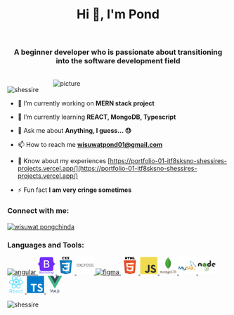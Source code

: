 <h1 align="center">Hi 👋, I'm Pond</h1>
<br>

<h3 align="center">A beginner developer who is passionate about transitioning into the software development field</h3>
<br>

<img align="right" alt="picture" width="400" src="https://media0.giphy.com/media/SajdfSNg6f8rK/200w.gif?cid=6c09b952euqcgv6rmdfexzjy1211jt2dq6eump7jbkm5sho6&ep=v1_gifs_search&rid=200w.gif&ct=g">

<p align="left"> <img src="https://komarev.com/ghpvc/?username=shessire&label=Profile%20views&color=0e75b6&style=flat" alt="shessire" /> </p>

- 🔭 I’m currently working on **MERN stack project**

- 🌱 I’m currently learning **REACT, MongoDB, Typescript**

- 💬 Ask me about **Anything, I guess... 😓**

- 📫 How to reach me **wisuwatpond01@gmail.com**

- 📄 Know about my experiences [https://portfolio-01-itf8sksno-shessires-projects.vercel.app/](https://portfolio-01-itf8sksno-shessires-projects.vercel.app/)

- ⚡ Fun fact **I am very cringe sometimes**

<h3 align="left">Connect with me:</h3>
<p align="left">
<a href="https://linkedin.com/in/wisuwatp/" target="blank"><img align="center" src="https://raw.githubusercontent.com/rahuldkjain/github-profile-readme-generator/master/src/images/icons/Social/linked-in-alt.svg" alt="wisuwat pongchinda" height="30" width="40" /></a>
</p>

<h3 align="left">Languages and Tools:</h3>
<p align="left"> <a href="https://angular.io" target="_blank" rel="noreferrer"> <img src="https://angular.io/assets/images/logos/angular/angular.svg" alt="angular" width="40" height="40"/> </a> <a href="https://getbootstrap.com" target="_blank" rel="noreferrer"> <img src="https://raw.githubusercontent.com/devicons/devicon/master/icons/bootstrap/bootstrap-plain-wordmark.svg" alt="bootstrap" width="40" height="40"/> </a> <a href="https://www.w3schools.com/css/" target="_blank" rel="noreferrer"> <img src="https://raw.githubusercontent.com/devicons/devicon/master/icons/css3/css3-original-wordmark.svg" alt="css3" width="40" height="40"/> </a> <a href="https://expressjs.com" target="_blank" rel="noreferrer"> <img src="https://raw.githubusercontent.com/devicons/devicon/master/icons/express/express-original-wordmark.svg" alt="express" width="40" height="40"/> </a> <a href="https://www.figma.com/" target="_blank" rel="noreferrer"> <img src="https://www.vectorlogo.zone/logos/figma/figma-icon.svg" alt="figma" width="40" height="40"/> </a> <a href="https://www.w3.org/html/" target="_blank" rel="noreferrer"> <img src="https://raw.githubusercontent.com/devicons/devicon/master/icons/html5/html5-original-wordmark.svg" alt="html5" width="40" height="40"/> </a> <a href="https://developer.mozilla.org/en-US/docs/Web/JavaScript" target="_blank" rel="noreferrer"> <img src="https://raw.githubusercontent.com/devicons/devicon/master/icons/javascript/javascript-original.svg" alt="javascript" width="40" height="40"/> </a> <a href="https://www.mongodb.com/" target="_blank" rel="noreferrer"> <img src="https://raw.githubusercontent.com/devicons/devicon/master/icons/mongodb/mongodb-original-wordmark.svg" alt="mongodb" width="40" height="40"/> </a> <a href="https://www.mysql.com/" target="_blank" rel="noreferrer"> <img src="https://raw.githubusercontent.com/devicons/devicon/master/icons/mysql/mysql-original-wordmark.svg" alt="mysql" width="40" height="40"/> </a> <a href="https://nodejs.org" target="_blank" rel="noreferrer"> <img src="https://raw.githubusercontent.com/devicons/devicon/master/icons/nodejs/nodejs-original-wordmark.svg" alt="nodejs" width="40" height="40"/> </a> <a href="https://reactjs.org/" target="_blank" rel="noreferrer"> <img src="https://raw.githubusercontent.com/devicons/devicon/master/icons/react/react-original-wordmark.svg" alt="react" width="40" height="40"/> </a> <a href="https://www.typescriptlang.org/" target="_blank" rel="noreferrer"> <img src="https://raw.githubusercontent.com/devicons/devicon/master/icons/typescript/typescript-original.svg" alt="typescript" width="40" height="40"/> </a> <a href="https://vuejs.org/" target="_blank" rel="noreferrer"> <img src="https://raw.githubusercontent.com/devicons/devicon/master/icons/vuejs/vuejs-original-wordmark.svg" alt="vuejs" width="40" height="40"/> </a> </p>

<p><img align="left" src="https://github-readme-stats.vercel.app/api/top-langs?username=shessire&show_icons=true&locale=en&layout=compact" alt="shessire" /></p>

